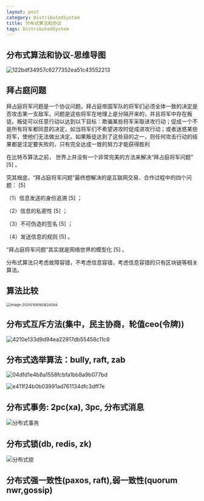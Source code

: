 ```yaml
---
layout: post
category: DistributedSystem
title: 分布式算法和协议
tags: DistributedSystem
---
```


## 分布式算法和协议-思维导图

![122bdf34957c6277352ea51c43552213](https://cdn.jsdelivr.net/gh/mafulong/mdPic@vv1/v1/178.png)

## 拜占庭问题

拜占庭将军问题是一个协议问题，拜占庭帝国军队的将军们必须全体一致的决定是否攻击某一支敌军。问题是这些将军在地理上是分隔开来的，并且将军中存在叛徒。叛徒可以任意行动以达到以下目标：欺骗某些将军采取进攻行动；促成一个不是所有将军都同意的决定，如当将军们不希望进攻时促成进攻行动；或者迷惑某些将军，使他们无法做出决定。如果叛徒达到了这些目的之一，则任何攻击行动的结果都是注定要失败的，只有完全达成一致的努力才能获得胜利



在比特币算法之前， 世界上并没有一个非常完美的方法来解决“拜占庭将军问题” [5] 。

究其根底，“拜占庭将军问题”最终想解决的是互联网交易、合作过程中的四个问题： [5] 

（1）信息发送的身份追溯 [5] ；

（2）信息的私密性 [5] ；

（3）不可伪造的签名 [5] ；

（4）发送信息的规则 [5] 。

“拜占庭将军问题”其实就是网络世界的模型化 [5] 。



分布式算法只考虑故障容错，不考虑信息容错，考虑信息容错的只有区块链等相关算法。

## 算法比较

<img src="https://cdn.jsdelivr.net/gh/mafulong/mdPic@vv1/v1/121.png" alt="image-20210109160824094" style="zoom:67%;" />

## 分布式互斥方法(集中，民主协商，轮值ceo(令牌))

![4210e133d9d94ea22917db55458c11c6](https://cdn.jsdelivr.net/gh/mafulong/mdPic@vv2/v2/34.png)

## 分布式选举算法：bully, raft, zab

![04dfd1e4b8a1558fcbfa1bb8a9b077bd](https://cdn.jsdelivr.net/gh/mafulong/mdPic@vv1/v1/55.png)

![e411f24b0b03991ad761134dfc3dff7e](https://cdn.jsdelivr.net/gh/mafulong/mdPic@vv1/v1/181.png)

## 分布式事务: 2pc(xa), 3pc, 分布式消息

![分布式事务](https://cdn.jsdelivr.net/gh/mafulong/mdPic@vv1/v1/170.png)

## 分布式锁(db, redis, zk)

![分布式锁](https://cdn.jsdelivr.net/gh/mafulong/mdPic@vv1/v1/116.png)

## 分布式强一致性(paxos, raft),弱一致性(quorum nwr,gossip)

